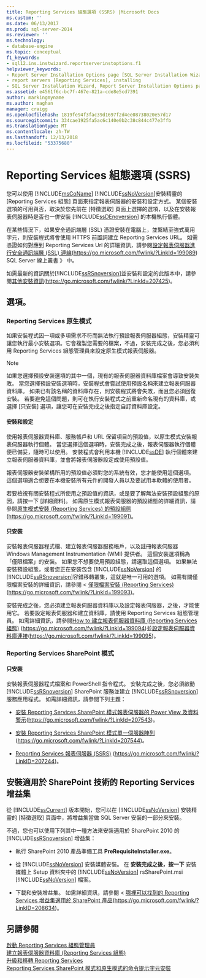 ```yaml
---
title: Reporting Services 組態選項 (SSRS) |Microsoft Docs
ms.custom: ''
ms.date: 06/13/2017
ms.prod: sql-server-2014
ms.reviewer: ''
ms.technology:
- database-engine
ms.topic: conceptual
f1_keywords:
- sql12.ins.instwizard.reportserverinstoptions.f1
helpviewer_keywords:
- Report Server Installation Options page [SQL Server Installation Wizard]
- report servers [Reporting Services], installing
- SQL Server Installation Wizard, Report Server Installation Options page
ms.assetid: e4561f6c-bc7f-467e-821a-cde8e5cd7391
author: markingmyname
ms.author: maghan
manager: craigg
ms.openlocfilehash: 1819fe94f3fac39d1697f2d4ee08738020e57d17
ms.sourcegitcommit: 334cae1925fa5ac6c140e0b2c38c844c477e3ffb
ms.translationtype: MT
ms.contentlocale: zh-TW
ms.lasthandoff: 12/13/2018
ms.locfileid: "53375680"
---
```

# <a name="reporting-services-configuration-options-ssrs"></a>Reporting Services 組態選項 (SSRS)
  您可以使用 [!INCLUDE[msCoName](../../includes/msconame-md.md)] [!INCLUDE[ssNoVersion](../../includes/ssnoversion-md.md)]安裝精靈的 [Reporting Services 組態] 頁面來指定報表伺服器的安裝和設定方式。 某個安裝選項的可用與否，取決於您先前在 [特徵選取] 頁面上選擇的選項，以及在安裝報表伺服器時是否也一併安裝 [!INCLUDE[ssDEnoversion](../../includes/ssdenoversion-md.md)] 的本機執行個體。  
  
 在某些情況下，如果安全通訊端層 (SSL) 憑證安裝在電腦上，並繫結至強式萬用字元，則安裝程式將會使用 HTTPS 前置詞建立 Reporting Services URL。 如需憑證如何對應到 Reporting Services Url 的詳細資訊，請參閱[設定報表伺服器進行安全通訊端層 (SSL) 連線](https://go.microsoft.com/fwlink/?LinkId=199089)(https://go.microsoft.com/fwlink/?LinkId=199089) SQL Server 線上叢書 》 中。  
  
 如需最新的資訊關於[!INCLUDE[ssRSnoversion](../../includes/ssrsnoversion-md.md)]並安裝和設定的此版本中，請參閱[其他安裝資訊](https://go.microsoft.com/fwlink/?LinkId=207425)(https://go.microsoft.com/fwlink/?LinkId=207425)。  
  
## <a name="options"></a>選項。  
  
### <a name="reporting-services-native-mode"></a>Reporting Services 原生模式  
 如果安裝程式因一項或多項需求不符而無法執行預設報表伺服器組態，安裝精靈可讓您執行最小安裝選項。它會複製您需要的檔案，不過，安裝完成之後，您必須利用 Reporting Services 組態管理員來設定原生模式報表伺服器。  
  
> [!NOTE]  
>  如果您選擇預設安裝選項的其中一個，現有的報表伺服器資料庫檔案會導致安裝失敗。 當您選擇預設安裝選項時，安裝程式會嘗試使用預設名稱來建立報表伺服器資料庫。 如果已有該名稱的資料庫存在，則安裝程式將會失敗，而且您必須回復安裝。 若要避免這個問題，則可在執行安裝程式之前重新命名現有的資料庫，或選擇 [只安裝] 選項，讓您可在安裝完成之後指定自訂資料庫設定。  
  
#### <a name="install-and-configure"></a>安裝和設定  
 使用報表伺服器資料庫、服務帳戶和 URL 保留項目的預設值，以原生模式安裝報表伺服器執行個體。 當您選擇這個選項時，安裝完成之後，報表伺服器執行個體便已備妥，隨時可以使用。 安裝程式會利用本機 [!INCLUDE[ssDE](../../includes/ssde-md.md)] 執行個體來建立報表伺服器資料庫，並會將報表伺服器設定成使用預設值。  
  
 報表伺服器安裝架構所用的預設值必須對您的系統有效，您才能使用這個選項。 這個選項適合想要在本機安裝所有元件的開發人員以及要試用本軟體的使用者。  
  
 若要檢視有關安裝程式所使用之預設值的資訊，或是要了解無法安裝預設組態的原因，請按一下 [詳細資料]。 如需原生模式報表伺服器的預設組態的詳細資訊，請參閱[原生模式安裝 (Reporting Services) 的預設組態](https://go.microsoft.com/fwlink/?LinkId=199091)(https://go.microsoft.com/fwlink/?LinkId=199091)。  
  
#### <a name="install-only"></a>只安裝  
 安裝報表伺服器程式檔、建立報表伺服器服務帳戶，以及註冊報表伺服器 Windows Management Instrumentation (WMI) 提供者。 這個安裝選項稱為「僅限檔案」的安裝。 如果您不想要使用預設組態，請選取這個選項。 如果無法安裝預設組態，或者您正在安裝包含 [!INCLUDE[ssNoVersion](../../includes/ssnoversion-md.md)] 的 [!INCLUDE[ssRSnoversion](../../includes/ssrsnoversion-md.md)]容錯移轉叢集，這就是唯一可用的選項。 如需有關僅限檔案安裝的詳細資訊，請參閱 <<c0> [ 僅限檔案安裝 (Reporting Services)](https://go.microsoft.com/fwlink/?LinkId=199093) (https://go.microsoft.com/fwlink/?LinkId=199093)。  
  
 安裝完成之後，您必須建立報表伺服器資料庫以及設定報表伺服器，之後，才能使用它。 若要設定報表伺服器和建立資料庫，請使用 Reporting Services 組態管理員。 如需詳細資訊，請參閱[How to:建立報表伺服器資料庫 (Reporting Services 組態)](https://go.microsoft.com/fwlink/?LinkId=199094) (https://go.microsoft.com/fwlink/?LinkId=199094)並[設定報表伺服器資料庫連接](https://go.microsoft.com/fwlink/?LinkId=199095)(https://go.microsoft.com/fwlink/?LinkId=199095)。  
  
### <a name="reporting-services-sharepoint-mode"></a>Reporting Services SharePoint 模式  
  
#### <a name="install-only"></a>只安裝  
 安裝報表伺服器程式檔案和 PowerShell 指令程式。 安裝完成之後，您必須啟動 [!INCLUDE[ssRSnoversion](../../includes/ssrsnoversion-md.md)] SharePoint 服務並建立 [!INCLUDE[ssRSnoversion](../../includes/ssrsnoversion-md.md)] 服務應用程式。 如需詳細資訊，請參閱下列主題：  
  
-   [安裝 Reporting Services SharePoint 模式報表伺服器的 Power View 及資料警示](https://go.microsoft.com/fwlink/?LinkId=207543)(https://go.microsoft.com/fwlink/?LinkId=207543)。  
  
-   [安裝 Reporting Services SharePoint 模式單一伺服器陣列](https://go.microsoft.com/fwlink/?LinkId=207544)(https://go.microsoft.com/fwlink/?LinkId=207544)。  
  
-   [Reporting Services 報表伺服器 (SSRS)](https://go.microsoft.com/fwlink/?LinkID=207244) (https://go.microsoft.com/fwlink/?LinkID=207244)。  
  
## <a name="installing-the-reporting-services-add-in-for-sharepoint-technologies"></a>安裝適用於 SharePoint 技術的 Reporting Services 增益集  
 從 [!INCLUDE[ssCurrent](../../includes/sscurrent-md.md)] 版本開始，您可以在 [!INCLUDE[ssNoVersion](../../includes/ssnoversion-md.md)] 安裝精靈的 [特徵選取] 頁面中，將增益集當做 SQL Server 安裝的一部分來安裝。  
  
 不過，您也可以使用下列其中一種方法來安裝適用於 SharePoint 2010 的 [!INCLUDE[ssRSnoversion](../../includes/ssrsnoversion-md.md)] 增益集：  
  
-   執行 SharePoint 2010 產品準備工具 **PreRequisiteInstaller.exe**。  
  
-   從 [!INCLUDE[ssNoVersion](../../includes/ssnoversion-md.md)] 安裝媒體安裝。 在 **安裝完成之後，按一下** 安裝媒體上 Setup 資料夾中的 [!INCLUDE[ssNoVersion](../../includes/ssnoversion-md.md)] rsSharePoint.msi [!INCLUDE[ssNoVersion](../../includes/ssnoversion-md.md)] 檔案。  
  
-   下載和安裝增益集。 如需詳細資訊，請參閱 <<c0> [ 哪裡可以找到的 Reporting Services 增益集適用於 SharePoint 產品](https://go.microsoft.com/fwlink/?LinkID=208634)(https://go.microsoft.com/fwlink/?LinkID=208634)。  
  
## <a name="see-also"></a>另請參閱  
 [啟動 Reporting Services 組態管理員](https://go.microsoft.com/fwlink/?LinkId=199096)   
 [建立報表伺服器資料庫 (Reporting Services 組態)](https://go.microsoft.com/fwlink/?LinkId=199094)   
 [升級和移轉 Reporting Services](https://go.microsoft.com/fwlink/?LinkID=245628)   
 [Reporting Services SharePoint 模式和原生模式的命令提示字元安裝](https://go.microsoft.com/fwlink/?LinkId=217620)  
  
  
